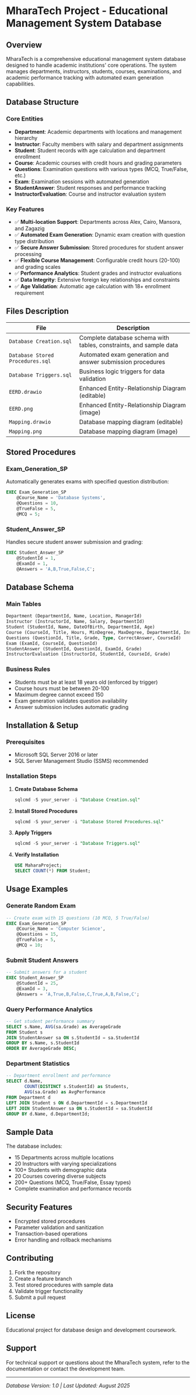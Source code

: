 # MharaTech Project - Educational Management System Database

## Overview
MharaTech is a comprehensive educational management system database designed to handle academic institutions' core operations. The system manages departments, instructors, students, courses, examinations, and academic performance tracking with automated exam generation capabilities.

## Database Structure

### Core Entities
- **Department**: Academic departments with locations and management hierarchy
- **Instructor**: Faculty members with salary and department assignments
- **Student**: Student records with age calculation and department enrollment
- **Course**: Academic courses with credit hours and grading parameters
- **Questions**: Examination questions with various types (MCQ, True/False, etc.)
- **Exam**: Examination sessions with automated generation
- **StudentAnswer**: Student responses and performance tracking
- **InstructorEvaluation**: Course and instructor evaluation system

### Key Features
- ✅ **Multi-location Support**: Departments across Alex, Cairo, Mansora, and Zagazig
- ✅ **Automated Exam Generation**: Dynamic exam creation with question type distribution
- ✅ **Secure Answer Submission**: Stored procedures for student answer processing
- ✅ **Flexible Course Management**: Configurable credit hours (20-100) and grading scales
- ✅ **Performance Analytics**: Student grades and instructor evaluations
- ✅ **Data Integrity**: Extensive foreign key relationships and constraints
- ✅ **Age Validation**: Automatic age calculation with 18+ enrollment requirement

## Files Description

| File | Description |
|------|-------------|
| `Database Creation.sql` | Complete database schema with tables, constraints, and sample data |
| `Database Stored Procedures.sql` | Automated exam generation and answer submission procedures |
| `Database Triggers.sql` | Business logic triggers for data validation |
| `EERD.drawio` | Enhanced Entity-Relationship Diagram (editable) |
| `EERD.png` | Enhanced Entity-Relationship Diagram (image) |
| `Mapping.drawio` | Database mapping diagram (editable) |
| `Mapping.png` | Database mapping diagram (image) |

## Stored Procedures

### Exam_Generation_SP
Automatically generates exams with specified question distribution:
```sql
EXEC Exam_Generation_SP 
    @Course_Name = 'Database Systems',
    @Questions = 10,
    @TrueFalse = 5,
    @MCQ = 5;
```

### Student_Answer_SP
Handles secure student answer submission and grading:
```sql
EXEC Student_Answer_SP 
    @StudentId = 1,
    @ExamId = 1,
    @Answers = 'A,B,True,False,C';
```

## Database Schema

### Main Tables
```sql
Department (DepartmentId, Name, Location, ManagerId)
Instructor (InstructorId, Name, Salary, DepartmentId)
Student (StudentId, Name, DateOfBirth, DepartmentId, Age)
Course (CourseId, Title, Hours, MinDegree, MaxDegree, DepartmentId, InstructorId)
Questions (QuestionId, Title, Grade, Type, CorrectAnswer, CourseId)
Exam (ExamId, CourseId, QuestionId)
StudentAnswer (StudentId, QuestionId, ExamId, Grade)
InstructorEvaluation (InstructorId, StudentId, CourseId, Grade)
```

### Business Rules
- Students must be at least 18 years old (enforced by trigger)
- Course hours must be between 20-100
- Maximum degree cannot exceed 150
- Exam generation validates question availability
- Answer submission includes automatic grading

## Installation & Setup

### Prerequisites
- Microsoft SQL Server 2016 or later
- SQL Server Management Studio (SSMS) recommended

### Installation Steps
1. **Create Database Schema**
   ```sql
   sqlcmd -S your_server -i "Database Creation.sql"
   ```

2. **Install Stored Procedures**
   ```sql
   sqlcmd -S your_server -i "Database Stored Procedures.sql"
   ```

3. **Apply Triggers**
   ```sql
   sqlcmd -S your_server -i "Database Triggers.sql"
   ```

4. **Verify Installation**
   ```sql
   USE MaharaProject;
   SELECT COUNT(*) FROM Student;
   ```

## Usage Examples

### Generate Random Exam
```sql
-- Create exam with 15 questions (10 MCQ, 5 True/False)
EXEC Exam_Generation_SP 
    @Course_Name = 'Computer Science',
    @Questions = 15,
    @TrueFalse = 5,
    @MCQ = 10;
```

### Submit Student Answers
```sql
-- Submit answers for a student
EXEC Student_Answer_SP 
    @StudentId = 25,
    @ExamId = 3,
    @Answers = 'A,True,B,False,C,True,A,B,False,C';
```

### Query Performance Analytics
```sql
-- Get student performance summary
SELECT s.Name, AVG(sa.Grade) as AverageGrade
FROM Student s
JOIN StudentAnswer sa ON s.StudentId = sa.StudentId
GROUP BY s.Name, s.StudentId
ORDER BY AverageGrade DESC;
```

### Department Statistics
```sql
-- Department enrollment and performance
SELECT d.Name, 
       COUNT(DISTINCT s.StudentId) as Students,
       AVG(sa.Grade) as AvgPerformance
FROM Department d
LEFT JOIN Student s ON d.DepartmentId = s.DepartmentId
LEFT JOIN StudentAnswer sa ON s.StudentId = sa.StudentId
GROUP BY d.Name, d.DepartmentId;
```

## Sample Data
The database includes:
- 15 Departments across multiple locations
- 20 Instructors with varying specializations
- 100+ Students with demographic data
- 20 Courses covering diverse subjects
- 200+ Questions (MCQ, True/False, Essay types)
- Complete examination and performance records

## Security Features
- Encrypted stored procedures
- Parameter validation and sanitization
- Transaction-based operations
- Error handling and rollback mechanisms

## Contributing
1. Fork the repository
2. Create a feature branch
3. Test stored procedures with sample data
4. Validate trigger functionality
5. Submit a pull request

## License
Educational project for database design and development coursework.

## Support
For technical support or questions about the MharaTech system, refer to the documentation or contact the development team.

---
*Database Version: 1.0 | Last Updated: August 2025*

